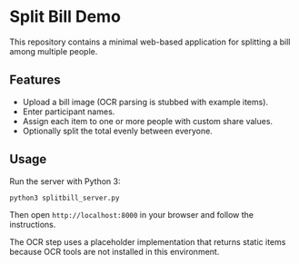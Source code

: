 # Split Bill Demo

This repository contains a minimal web-based application for splitting a bill among multiple people.

## Features

* Upload a bill image (OCR parsing is stubbed with example items).
* Enter participant names.
* Assign each item to one or more people with custom share values.
* Optionally split the total evenly between everyone.

## Usage

Run the server with Python 3:

```bash
python3 splitbill_server.py
```

Then open `http://localhost:8000` in your browser and follow the instructions.

The OCR step uses a placeholder implementation that returns static items because OCR tools are not installed in this environment.

